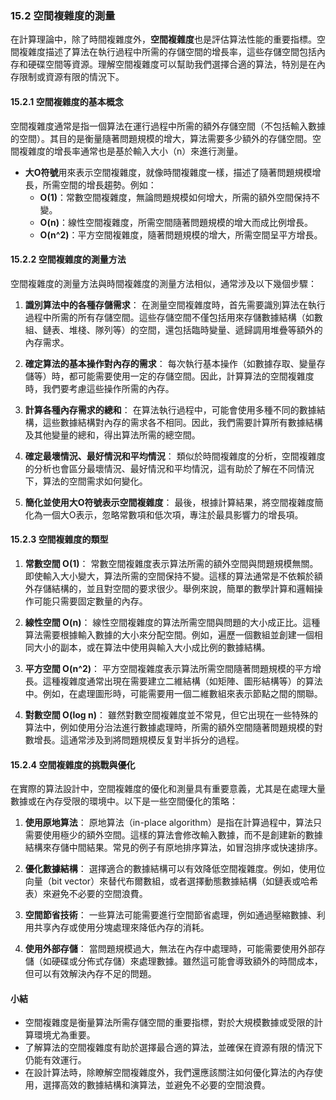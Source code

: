 ### **15.2 空間複雜度的測量**

在計算理論中，除了時間複雜度外，**空間複雜度**也是評估算法性能的重要指標。空間複雜度描述了算法在執行過程中所需的存儲空間的增長率，這些存儲空間包括內存和硬碟空間等資源。理解空間複雜度可以幫助我們選擇合適的算法，特別是在內存限制或資源有限的情況下。

#### **15.2.1 空間複雜度的基本概念**

空間複雜度通常是指一個算法在運行過程中所需的額外存儲空間（不包括輸入數據的空間）。其目的是衡量隨著問題規模的增大，算法需要多少額外的存儲空間。空間複雜度的增長率通常也是基於輸入大小（n）來進行測量。

- **大O符號**用來表示空間複雜度，就像時間複雜度一樣，描述了隨著問題規模增長，所需空間的增長趨勢。例如：
  - **O(1)**：常數空間複雜度，無論問題規模如何增大，所需的額外空間保持不變。
  - **O(n)**：線性空間複雜度，所需空間隨著問題規模的增大而成比例增長。
  - **O(n^2)**：平方空間複雜度，隨著問題規模的增大，所需空間呈平方增長。

#### **15.2.2 空間複雜度的測量方法**

空間複雜度的測量方法與時間複雜度的測量方法相似，通常涉及以下幾個步驟：

1. **識別算法中的各種存儲需求**：
   在測量空間複雜度時，首先需要識別算法在執行過程中所需的所有存儲空間。這些存儲空間不僅包括用來存儲數據結構（如數組、鏈表、堆棧、隊列等）的空間，還包括臨時變量、遞歸調用堆疊等額外的內存需求。

2. **確定算法的基本操作對內存的需求**：
   每次執行基本操作（如數據存取、變量存儲等）時，都可能需要使用一定的存儲空間。因此，計算算法的空間複雜度時，我們要考慮這些操作所需的內存。

3. **計算各種內存需求的總和**：
   在算法執行過程中，可能會使用多種不同的數據結構，這些數據結構對內存的需求各不相同。因此，我們需要計算所有數據結構及其他變量的總和，得出算法所需的總空間。

4. **確定最壞情況、最好情況和平均情況**：
   類似於時間複雜度的分析，空間複雜度的分析也會區分最壞情況、最好情況和平均情況，這有助於了解在不同情況下，算法的空間需求如何變化。

5. **簡化並使用大O符號表示空間複雜度**：
   最後，根據計算結果，將空間複雜度簡化為一個大O表示，忽略常數項和低次項，專注於最具影響力的增長項。

#### **15.2.3 空間複雜度的類型**

1. **常數空間 O(1)**：
   常數空間複雜度表示算法所需的額外空間與問題規模無關。即使輸入大小變大，算法所需的空間保持不變。這樣的算法通常是不依賴於額外存儲結構的，並且對空間的要求很少。舉例來說，簡單的數學計算和邏輯操作可能只需要固定數量的內存。

2. **線性空間 O(n)**：
   線性空間複雜度的算法所需空間與問題的大小成正比。這種算法需要根據輸入數據的大小來分配空間。例如，遍歷一個數組並創建一個相同大小的副本，或在算法中使用與輸入大小成比例的數據結構。

3. **平方空間 O(n^2)**：
   平方空間複雜度表示算法所需空間隨著問題規模的平方增長。這種複雜度通常出現在需要建立二維結構（如矩陣、圖形結構等）的算法中。例如，在處理圖形時，可能需要用一個二維數組來表示節點之間的關聯。

4. **對數空間 O(log n)**：
   雖然對數空間複雜度並不常見，但它出現在一些特殊的算法中，例如使用分治法進行數據處理時，所需的額外空間隨著問題規模的對數增長。這通常涉及到將問題規模反复對半拆分的過程。

#### **15.2.4 空間複雜度的挑戰與優化**

在實際的算法設計中，空間複雜度的優化和測量具有重要意義，尤其是在處理大量數據或在內存受限的環境中。以下是一些空間優化的策略：

1. **使用原地算法**：
   原地算法（in-place algorithm）是指在計算過程中，算法只需要使用極少的額外空間。這樣的算法會修改輸入數據，而不是創建新的數據結構來存儲中間結果。常見的例子有原地排序算法，如冒泡排序或快速排序。

2. **優化數據結構**：
   選擇適合的數據結構可以有效降低空間複雜度。例如，使用位向量（bit vector）來替代布爾數組，或者選擇動態數據結構（如鏈表或哈希表）來避免不必要的空間浪費。

3. **空間節省技術**：
   一些算法可能需要進行空間節省處理，例如通過壓縮數據、利用共享內存或使用分塊處理來降低內存的消耗。

4. **使用外部存儲**：
   當問題規模過大，無法在內存中處理時，可能需要使用外部存儲（如硬碟或分佈式存儲）來處理數據。雖然這可能會導致額外的時間成本，但可以有效解決內存不足的問題。

#### **小結**

- 空間複雜度是衡量算法所需存儲空間的重要指標，對於大規模數據或受限的計算環境尤為重要。
- 了解算法的空間複雜度有助於選擇最合適的算法，並確保在資源有限的情況下仍能有效運行。
- 在設計算法時，除瞭解空間複雜度外，我們還應該關注如何優化算法的內存使用，選擇高效的數據結構和演算法，並避免不必要的空間浪費。